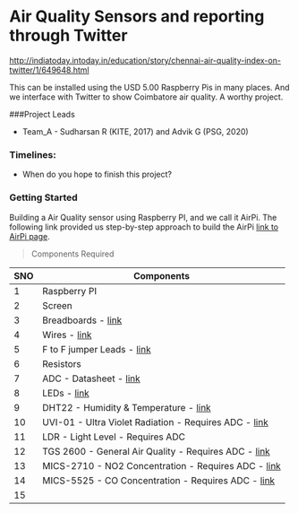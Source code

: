 # Air Quality Sensors and reporting through Twitter

http://indiatoday.intoday.in/education/story/chennai-air-quality-index-on-twitter/1/649648.html

This can be installed using the USD 5.00 Raspberry Pis in many places. 
And we interface with Twitter to show Coimbatore air quality. 
A worthy project. 


###Project Leads 
 - Team_A - Sudharsan R (KITE, 2017) and Advik G (PSG, 2020)

### Timelines: 
- When do you hope to finish this project? 

### Getting Started
Building a Air Quality sensor using Raspberry PI, and we call it AirPi. The following link provided us step-by-step approach to build the AirPi [link to AirPi page](http://airpi.es/participate.php).

> Components Required

|      SNO      |  Components   |
| ------------- | ------------- |
|       1       | Raspberry PI      |
|       2       | Screen     |
|       3       | Breadboards - [link](http://oomlout.co.uk/products/breadboard-400-point) |
|       4       | Wires - [link](http://oomlout.co.uk/products/jumper-wires-70-piece) |
|       5       | F to F jumper Leads - [link](http://oomlout.co.uk/products/premium-female-to-female-jumper-wires-x30) |
|       6       | Resistors  |
|       7       | ADC - Datasheet - [link](http://ww1.microchip.com/downloads/en/DeviceDoc/21295d.pdf) |
|       8       | LEDs - [link](http://www.oomlout.co.uk/extra-pieces-leds-c-70_72.html) |
|       9       | DHT22 - Humidity & Temperature - [link](https://proto-pic.co.uk/humidity-and-temperature-sensor-dht22/) |
|      10       | UVI-01 - Ultra Violet Radiation - Requires ADC - [link](http://www.ebay.co.uk/itm/180846474255) |
|      11       | LDR - Light Level - Requires ADC |
|      12       | TGS 2600 - General Air Quality - Requires ADC - [link](http://uk.rs-online.com/web/p/gas-detection/5389960/) |
|      13       | MICS-2710 - NO2 Concentration - Requires ADC - [link](https://www.cdiweb.com/ProductDetail/MICS2710-SGX-Sensortech-Limited-formerly-e2v/333415/) |
|      14       | MICS-5525 - CO Concentration - Requires ADC - [link](https://www.cdiweb.com/ProductDetail/MICS5525-SGX-Sensortech-Limited-formerly-e2v/363013/) |
|      15       |  |
